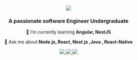 <h1 align="center">
    <img src="https://readme-typing-svg.herokuapp.com/?font=Righteous&size=35&center=true&vCenter=true&width=500&height=70&duration=4000&lines=Hi+There!+👋;+I'm+Achintha+Peiris!;" />
</h1>

<h3 align="center">A passionate software Engineer Undergraduate </h3>

<div align="center">
 
 🌱 I’m currently learning **Angular, NestJS**
 

💬 Ask me about **Node.js, React, Next.js ,Java , React-Native**



 </div>
 

 <div align="center"> 
  <a href="mailto:pedro.sales.muniz@gmail.com">
    <img src="https://img.shields.io/badge/Gmail-df1b1b?style=for-the-badge&logo=gmail&logoColor=white" />
  </a>
  <a href="https://linkedin.com/in/pedro-sales-muniz" target="_blank">
    <img src="https://img.shields.io/badge/LinkedIn-0077B5?style=for-the-badge&logo=linkedin&logoColor=white" target="_blank" />
  </a>
  <a href="https://salesp07.github.io" target="_blank">
     <img src="https://img.shields.io/badge/Portfolio-FF5722?style=for-the-badge&logo=todoist&logoColor=white" target="_blank" /> <!-- sqlite, safari, google-chrome are other good icon options -->
  </a>
</div>


<!--
**Achintha11/Achintha11** is a ✨ _special_ ✨ repository because its `README.md` (this file) appears on your GitHub profile.

Here are some ideas to get you started:

- 🔭 I’m currently working on ...
- 🌱 I’m currently learning ...
- 👯 I’m looking to collaborate on ...
- 🤔 I’m looking for help with ...
- 💬 Ask me about ...
- 📫 How to reach me: ...
- 😄 Pronouns: ...
- ⚡ Fun fact: ...
-->

